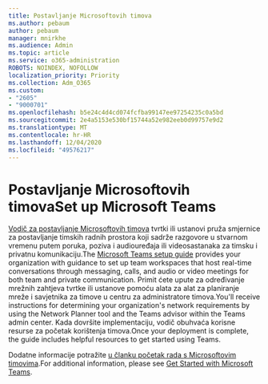 ```yaml
---
title: Postavljanje Microsoftovih timova
ms.author: pebaum
author: pebaum
manager: mnirkhe
ms.audience: Admin
ms.topic: article
ms.service: o365-administration
ROBOTS: NOINDEX, NOFOLLOW
localization_priority: Priority
ms.collection: Adm_O365
ms.custom:
- "2605"
- "9000701"
ms.openlocfilehash: b5e24c4d4cd074fcfba99147ee97254235c0a5bd
ms.sourcegitcommit: 2e4a5153e530bf15744a52e982eeb0d99757e9d2
ms.translationtype: MT
ms.contentlocale: hr-HR
ms.lasthandoff: 12/04/2020
ms.locfileid: "49576217"
---
```

# <a name="set-up-microsoft-teams"></a><span data-ttu-id="90214-102">Postavljanje Microsoftovih timova</span><span class="sxs-lookup"><span data-stu-id="90214-102">Set up Microsoft Teams</span></span>

<span data-ttu-id="90214-103">[Vodič za postavljanje Microsoftovih timova](https://aka.ms/teamsguidance) tvrtki ili ustanovi pruža smjernice za postavljanje timskih radnih prostora koji sadrže razgovore u stvarnom vremenu putem poruka, poziva i audiouređaja ili videosastanaka za timsku i privatnu komunikaciju.</span><span class="sxs-lookup"><span data-stu-id="90214-103">The  [Microsoft Teams setup guide](https://aka.ms/teamsguidance)  provides your organization with guidance to set up team workspaces that host real-time conversations through messaging, calls, and audio or video meetings for both team and private communication.</span></span> <span data-ttu-id="90214-104">Primit ćete upute za određivanje mrežnih zahtjeva tvrtke ili ustanove pomoću alata za alat za planiranje mreže i savjetnika za timove u centru za administratore timova.</span><span class="sxs-lookup"><span data-stu-id="90214-104">You'll receive instructions for determining your organization's network requirements by using the Network Planner tool and the Teams advisor within the Teams admin center.</span></span> <span data-ttu-id="90214-105">Kada dovršite implementaciju, vodič obuhvaća korisne resurse za početak korištenja timova.</span><span class="sxs-lookup"><span data-stu-id="90214-105">Once your deployment is complete, the guide includes helpful resources to get started using Teams.</span></span>

<span data-ttu-id="90214-106">Dodatne informacije potražite [u članku početak rada s Microsoftovim timovima](https://docs.microsoft.com/microsoftteams/get-started-with-teams-quick-start).</span><span class="sxs-lookup"><span data-stu-id="90214-106">For additional information, please see [Get Started with Microsoft Teams](https://docs.microsoft.com/microsoftteams/get-started-with-teams-quick-start).</span></span>
